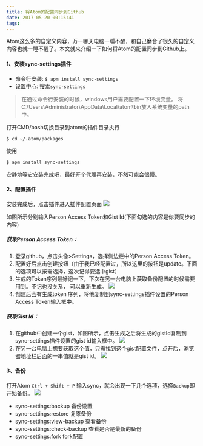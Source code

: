 ```yaml
---
title: 将Atom的配置同步到Github
date: 2017-05-20 00:15:41
tags:
---
```


Atom这么多的自定义内容，万一哪天电脑一睡不醒，和自己磨合了很久的自定义内容也就一睡不醒了。本文就来介绍一下如何将Atom的配置同步到Github上。

#### 1、安装sync-settings插件
- 命令行安装: `$ apm install sync-settings`
- 设置中心: 搜索`sync-settings`

> 在通过命令行安装的时候，windows用户需要配置一下环境变量。
> 将C:\Users\Administrator\AppData\Local\atom\bin放入系统变量的path中。


打开CMD/bash切换目录到atom的插件目录执行

    $ cd ~/.atom/packages
使用

    $ apm install sync-settings
安静地等它安装完成吧，最好开个代理再安装，不然可能会很慢。

#### 2、配置插件
安装完成后，点击插件进入插件配置页面
![](http://oq6xfel71.bkt.clouddn.com/17-5-19/81516818-file_1495205135716_3890.png)

如图所示分别输入Person Access Token和Gist Id(下面勾选的内容是你要同步的内容)
##### 获取Person Access Token：
1. 登录github，点击头像>Settings，选择侧边栏中的Person Access Token。
2. 配置好后点击创建按钮（由于我已经配置过，所以这里的按钮是update。下面的选项可以按需选择，这次记得要选中gist）
3. 生成的Token序列最好记一下，下次在另一台电脑上获取备份配置的时候需要用到。不记也没关系， 可以重新生成。
![](http://oq6xfel71.bkt.clouddn.com/17-5-19/28127175-file_1495205833776_143a1.png)
4. 创建后会有生成token 序列，将他复制到sync-settings插件设置的Person Access Token输入框中。
##### 获取Gist Id：
1. 在github中创建一个gist，如图所示，点击生成之后将生成的gistId复制到sync-settings插件设置的gist id输入框中。
![](http://oq6xfel71.bkt.clouddn.com/17-5-19/66274249-file_1495206602160_ce12.png)
2. 在另一台电脑上想要获取这个值，只需找到这个gist配置文件，点开后，浏览器地址栏后面的一串值就是gist id。
![](http://oq6xfel71.bkt.clouddn.com/17-5-19/50195866-file_1495207478799_16ee5.png)

#### 3、备份
打开Atom `Ctrl + Shift + P` 输入sync，就会出现一下几个选项，选择`Backup`即开始备份。
![](http://oq6xfel71.bkt.clouddn.com/17-5-19/99114845-file_1495207600356_df3.png)

- sync-settings:backup 备份设置
- sync-settings:restore 复原备份
- sync-settings:view-backup 查看备份
- sync-settings:check-backup 查看是否是最新的备份
- sync-settings:fork fork配置
